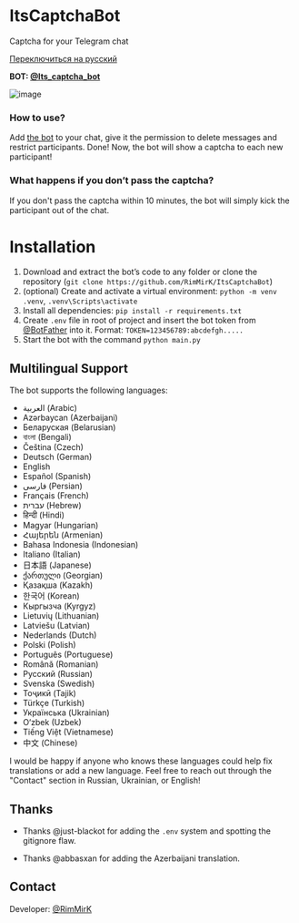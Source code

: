 # ItsCaptchaBot  
Captcha for your Telegram chat

[Переключиться на русский](README.ru.md)

**BOT: [@Its_captcha_bot](https://t.me/Its_captcha_bot)**

![image](https://github.com/user-attachments/assets/bb5f821c-d14b-4cbf-94e7-ef3360dae172)

### How to use?  
Add [the bot](https://t.me/Its_captcha_bot) to your chat, give it the permission to delete messages and restrict participants. Done! Now, the bot will show a captcha to each new participant!

### What happens if you don’t pass the captcha?  
If you don't pass the captcha within 10 minutes, the bot will simply kick the participant out of the chat.

# Installation
1. Download and extract the bot’s code to any folder or clone the repository (`git clone https://github.com/RimMirK/ItsCaptchaBot`)
2. (optional) Create and activate a virtual environment: `python -m venv .venv`, `.venv\Scripts\activate`
3. Install all dependencies: `pip install -r requirements.txt`
4. Create `.env` file in root of project and insert the bot token from [@BotFather](https://t.me/BotFather) into it. Format: `TOKEN=123456789:abcdefgh.....`
5. Start the bot with the command `python main.py`

## Multilingual Support  
The bot supports the following languages:

- <span dir="ltr">العربية</span> (Arabic)
- Azərbaycan (Azerbaijani)
- Беларуская (Belarusian)
- বাংলা (Bengali)
- Čeština (Czech)
- Deutsch (German)
- English
- Español (Spanish)
- <span dir="ltr">فارسی</span> (Persian)
- Français (French)
- <span dir="ltr">עברית</span> (Hebrew)
- हिन्दी (Hindi)
- Magyar (Hungarian)
- Հայերեն (Armenian)
- Bahasa Indonesia (Indonesian)
- Italiano (Italian)
- 日本語 (Japanese)
- ქართული (Georgian)
- Қазақша (Kazakh)
- 한국어 (Korean)
- Кыргызча (Kyrgyz)
- Lietuvių (Lithuanian)
- Latviešu (Latvian)
- Nederlands (Dutch)
- Polski (Polish)
- Português (Portuguese)
- Română (Romanian)
- Русский (Russian)
- Svenska (Swedish)
- Тоҷикӣ (Tajik)
- Türkçe (Turkish)
- Українська (Ukrainian)
- O‘zbek (Uzbek)
- Tiếng Việt (Vietnamese)
- 中文 (Chinese)

I would be happy if anyone who knows these languages could help fix translations or add a new language. Feel free to reach out through the "Contact" section in Russian, Ukrainian, or English!

## Thanks

- Thanks @just-blackot for adding the `.env` system and spotting the gitignore flaw.

- Thanks @abbasxan for adding the Azerbaijani translation.

## Contact  
Developer: [@RimMirK](https://t.me/RimMirK)

